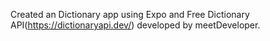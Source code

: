 Created an Dictionary app using Expo and Free Dictionary API(https://dictionaryapi.dev/) developed by meetDeveloper.
  
